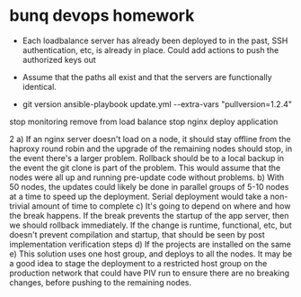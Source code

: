 # bunq devops homework


- Each loadbalance server has already been deployed to in the past, SSH authentication, etc, is already in place. Could add actions to push the authorized keys out
- Assume that the paths all exist and that the servers are functionally identical.

- git version 
ansible-playbook update.yml --extra-vars "pullversion=1.2.4"

stop monitoring
remove from load balance
stop nginx
deploy application

2 a) If an nginx server doesn't load on a node, it should stay offline from the haproxy round robin and the upgrade of the remaining nodes should stop, in the event there's a larger problem. Rollback should be to a local backup in the event the git clone is part of the problem. This would assume that the nodes were all up and running pre-update code without problems.
b) With 50 nodes, the updates could likely be done in parallel groups of 5-10 nodes at a time to speed up the deployment. Serial deployment would take a non-trivial amount of time to complete
c) It's going to depend on where and how the break happens. If the break prevents the startup of the app server, then we should rollback immediately. If the change is runtime, functional, etc, but doesn't prevent compilation and startup, that should be seen by post implementation verification steps
d) If the projects are installed on the same 
e) This solution uses one host group, and deploys to all the nodes. It may be a good idea to stage the deployment to a restricted host group on the production network  that could have PIV run to ensure there are no breaking changes, before pushing to the remaining nodes.

